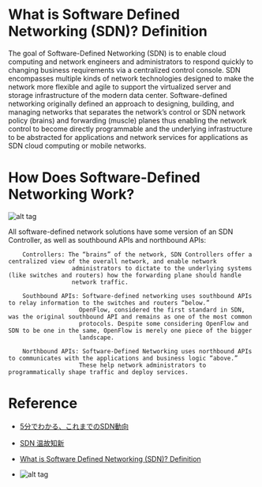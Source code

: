 # What is Software Defined Networking (SDN)? Definition
The goal of Software-Defined Networking (SDN) is to enable cloud computing and network engineers and administrators to respond quickly to changing business requirements via a centralized control console. 
SDN encompasses multiple kinds of network technologies designed to make the network more flexible and agile to support the virtualized server and storage infrastructure of the modern data center. 
Software-defined networking originally defined an approach to designing, building, and managing networks that separates the network’s control or SDN network policy (brains) and forwarding (muscle) planes thus enabling the network control to become directly programmable and the underlying infrastructure to be abstracted for applications and network services for applications as SDN cloud computing or mobile networks.

# How Does Software-Defined Networking Work?

![alt tag](https://www.sdxcentral.com/wp-content/uploads/2013/08/SDN-Framework1.jpg)

All software-defined network solutions have some version of an SDN Controller, as well as southbound APIs and northbound APIs:
```
    Controllers: The “brains” of the network, SDN Controllers offer a centralized view of the overall network, and enable network
                  administrators to dictate to the underlying systems (like switches and routers) how the forwarding plane should handle
                  network traffic.
                  
    Southbound APIs: Software-defined networking uses southbound APIs to relay information to the switches and routers “below.” 
                    OpenFlow, considered the first standard in SDN, was the original southbound API and remains as one of the most common
                    protocols. Despite some considering OpenFlow and SDN to be one in the same, OpenFlow is merely one piece of the bigger
                    landscape.
                    
    Northbound APIs: Software-Defined Networking uses northbound APIs to communicates with the applications and business logic “above.” 
                    These help network administrators to programmatically shape traffic and deploy services.
```

Reference
==============================
* [5分でわかる、これまでのSDN動向](https://qiita.com/ttsubo/items/9062addd7c24d5adfcf3)
* [SDN 温故知新](https://qiita.com/hichihara/items/d6ede5ec8ad0ae35b9e1)
* [What is Software Defined Networking (SDN)? Definition](https://www.sdxcentral.com/sdn/definitions/what-the-definition-of-software-defined-networking-sdn/)

* []()
![alt tag]()

